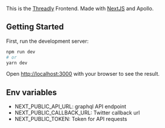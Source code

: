 This is the [Threadly](https://app.threadly.app) Frontend. Made with [NextJS](https://nextjs.org) and Apollo.

## Getting Started

First, run the development server:

```bash
npm run dev
# or
yarn dev
```

Open [http://localhost:3000](http://localhost:3000) with your browser to see the result.

## Env variables
- NEXT_PUBLIC_API_URL: graphql API endpoint
- NEXT_PUBLIC_CALLBACK_URL: Twitter callback url
- NEXT_PUBLIC_TOKEN: Token for API requests